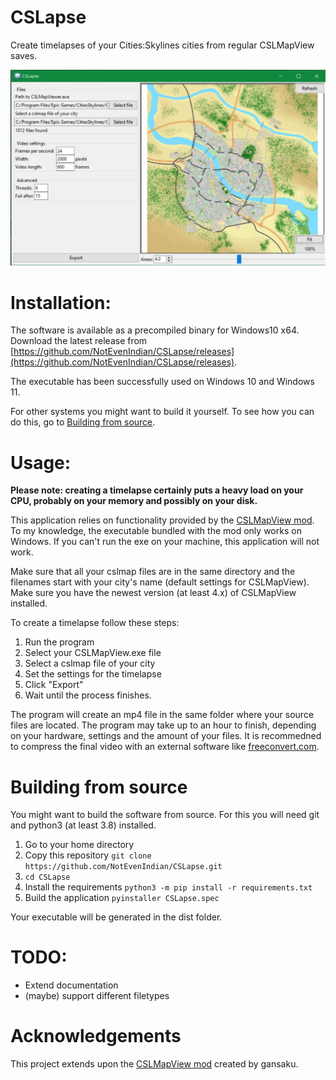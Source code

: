 # CSLapse
Create timelapses of your Cities:Skylines cities from regular CSLMapView saves.

![](./docs/media/screenshotv1.0.0.png "Screenshot of the app")

# Installation:
The software is available as a precompiled binary for Windows10 x64. Download the latest release from [https://github.com/NotEvenIndian/CSLapse/releases](https://github.com/NotEvenIndian/CSLapse/releases).

The executable has been successfully used on Windows 10 and Windows 11. 

For other systems you might want to build it yourself. To see how you can do this, go to [Building from source](#building-from-source).

# Usage:
**Please note: creating a timelapse certainly puts a heavy load on your CPU, probably on your memory and possibly on your disk.**

This application relies on functionality provided by the [CSLMapView mod](https://steamcommunity.com/sharedfiles/filedetails/?id=845665815). To my knowledge, the executable bundled with the mod only works on Windows. If you can't run the exe on your machine, this application will not work.

Make sure that all your cslmap files are in the same directory and the filenames start with your city's name (default settings for CSLMapView). Make sure you have the newest version (at least 4.x) of CSLMapView installed.

To create a timelapse follow these steps:
1. Run the program
2. Select your CSLMapView.exe file
3. Select a cslmap file of your city
4. Set the settings for the timelapse 
5. Click "Export"
6. Wait until the process finishes.

The program will create an mp4 file in the same folder where your source files are located.
The program may take up to an hour to finish, depending on your hardware, settings and the amount of your files.
It is recommedned to compress the final video with an external software like [freeconvert.com](https://www.freeconvert.com/video-compressor).

# Building from source
You might want to build the software from source. For this you will need git and python3 (at least 3.8) installed.
1. Go to your home directory
2. Copy this repository
```git clone https://github.com/NotEvenIndian/CSLapse.git```
3. ```cd CSLapse```
4. Install the requirements
```python3 -m pip install -r requirements.txt```
5. Build the application
```pyinstaller CSLapse.spec```

Your executable will be generated in the dist folder.

# TODO:
* Extend documentation
* (maybe) support different filetypes

# Acknowledgements
This project extends upon the [CSLMapView mod](https://steamcommunity.com/sharedfiles/filedetails/?id=845665815) created by gansaku.
